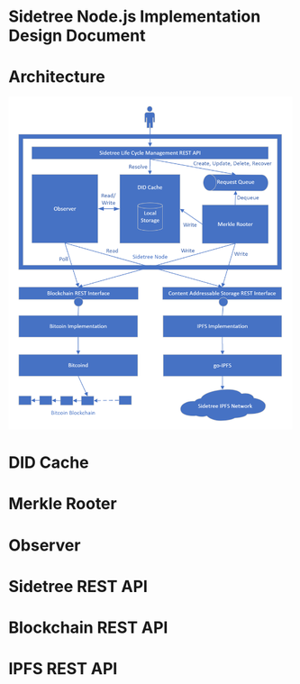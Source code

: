 **Sidetree Node.js Implementation Design Document**
===================================================

# Architecture
![Sidetree Entity Trail diagram](./diagrams/architecture.png)

# DID Cache


# Merkle Rooter


# Observer


# Sidetree REST API


# Blockchain REST API


# IPFS REST API